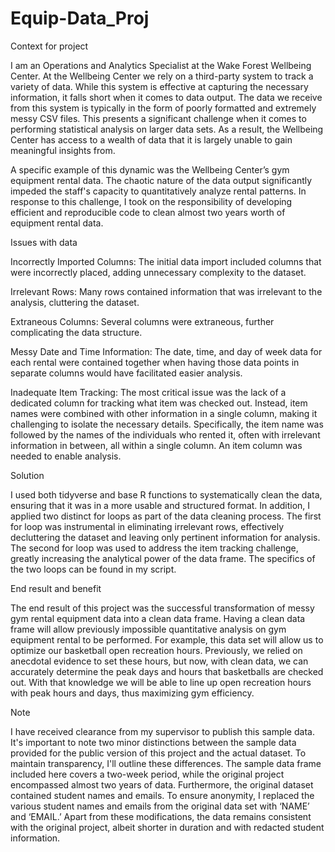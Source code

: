 # Equip-Data_Proj

Context for project 

I am an Operations and Analytics Specialist at the Wake Forest Wellbeing Center. At the Wellbeing Center we rely on a third-party system to track a variety of data. While this system is effective at capturing the necessary information, it falls short when it comes to data output. The data we receive from this system is typically in the form of poorly formatted and extremely messy CSV files. This presents a significant challenge  when it comes to performing statistical analysis on larger data sets. As a result, the Wellbeing Center has access to a wealth of data that it is largely unable to gain meaningful insights from. 

A specific example of this dynamic was the Wellbeing Center’s gym equipment rental data. The chaotic nature of the data output significantly impeded the staff's capacity to quantitatively analyze rental patterns. In response to this challenge, I took on the responsibility of developing efficient and reproducible code to clean almost two years worth of equipment rental data.  


Issues with data 

Incorrectly Imported Columns: The initial data import included columns that were incorrectly placed, adding unnecessary complexity to the dataset.

Irrelevant Rows: Many rows contained information that was irrelevant to the analysis, cluttering the dataset. 

Extraneous Columns: Several columns were extraneous, further complicating the data structure.

Messy Date and Time Information: The date, time, and day of week data for each rental were contained together when having those data points in separate columns would have facilitated easier analysis. 

Inadequate Item Tracking: The most critical issue was the lack of a dedicated column for tracking what item was checked out. Instead, item names were combined with other information in a single column, making it challenging to isolate the necessary details. Specifically, the item name was followed by the names of the individuals who rented it, often with irrelevant information in between, all within a single column. An item column was needed to enable analysis. 

Solution

I used both tidyverse and base R functions to systematically clean the data, ensuring that it was in a more usable and structured format. In addition, I applied two distinct for loops as part of the data cleaning process. The first for loop was instrumental in eliminating irrelevant rows, effectively decluttering the dataset and leaving only pertinent information for analysis. The second for loop was used to address the item tracking challenge, greatly increasing the analytical power of the data frame. The specifics of the two loops can be found in my script. 

End result and benefit

The end result of this project was the successful transformation of messy gym rental equipment data into a clean data frame. Having a clean data frame will allow previously impossible quantitative analysis on gym equipment rental to be performed. For example, this data set will allow us to optimize our basketball open recreation hours. Previously, we relied on anecdotal evidence to set these hours, but now, with clean data, we can accurately determine the peak days and hours that basketballs are checked out. With that knowledge we will be able to line up open recreation hours with peak hours and days, thus maximizing gym efficiency.

Note

I have received clearance from my supervisor to publish this sample data. It's important to note two minor distinctions between the sample data provided for the public version of this project and the actual dataset. To maintain transparency, I'll outline these differences. The sample data frame included here covers a two-week period, while the original project encompassed almost two years of data. Furthermore, the original dataset contained student names and emails. To ensure anonymity, I replaced the various student names and emails from the original data set with ‘NAME’ and ‘EMAIL.’ Apart from these modifications, the data remains consistent with the original project, albeit shorter in duration and with redacted student information.
